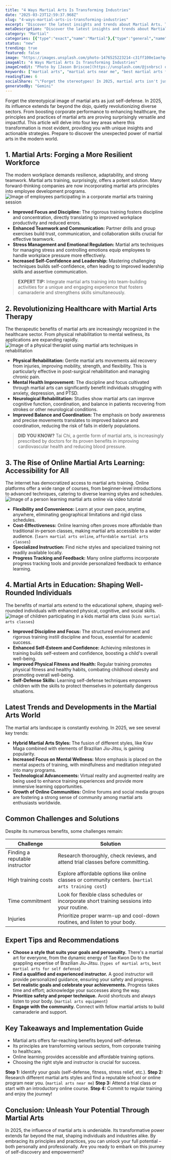 ```yaml
---
title: "4 Ways Martial Arts Is Transforming Industries"
date: "2025-03-23T12:59:37.968Z"
slug: "4-ways-martial-arts-is-transforming-industries"
excerpt: "Discover the latest insights and trends about Martial Arts. This comprehensive guide covers everything you need to know about Martial Arts in 2025."
metaDescription: "Discover the latest insights and trends about Martial Arts. This comprehensive guide covers everything you need to know about Martial Arts in 2025."
category: "Martial"
categories: [{"type":"exact","name":"Martial"},{"type":"general","name":"Physical Fitness"},{"type":"medium","name":"Self Defense"},{"type":"specific","name":"Combat Sports"},{"type":"niche","name":"Brazilian Jiu-Jitsu"}]
status: "new"
trending: true
featured: false
image: "https://images.unsplash.com/photo-1476525223214-c31ff100e1ae?q=85&w=1200&fit=max&fm=webp&auto=compress"
imageAlt: "4 Ways Martial Arts Is Transforming Industries"
imageCredit: "Photo by [Jason Briscoe](https://unsplash.com/@jsnbrsc) on Unsplash"
keywords: ["martial arts", "martial arts near me", "best martial arts for self defense", "learn martial arts online", "martial arts benefits", "types of martial arts", "martial arts equipment", "kids martial arts classes", "martial arts training cost", "affordable martial arts classes"]
readingTime: 6
socialShare: "\"Forget the stereotypes! In 2025, martial arts isn't just about self-defense; it's quietly revolutionizing entire industries, from boosting corporate performance to improving healthcare.\""
generatedBy: "Gemini"
---
```




Forget the stereotypical image of martial arts as just self-defense. In 2025, its influence extends far beyond the dojo, quietly revolutionizing diverse sectors. From boosting corporate performance to enhancing healthcare, the principles and practices of martial arts are proving surprisingly versatile and impactful. This article will delve into four key areas where this transformation is most evident, providing you with unique insights and actionable strategies.  Prepare to discover the unexpected power of martial arts in the modern world.

## 1.  Martial Arts: Forging a More Resilient Workforce

The modern workplace demands resilience, adaptability, and strong teamwork.  Martial arts training, surprisingly, offers a potent solution.  Many forward-thinking companies are now incorporating martial arts principles into employee development programs.  ![Image of employees participating in a corporate martial arts training session](https://images.unsplash.com/photo-1555597673-b21d5c935865?q=85&w=1200&fit=max&fm=webp&auto=compress)

*   **Improved Focus and Discipline:**  The rigorous training fosters discipline and concentration, directly translating to improved workplace productivity and reduced errors.
*   **Enhanced Teamwork and Communication:**  Partner drills and group exercises build trust, communication, and collaboration skills crucial for effective teamwork.
*   **Stress Management and Emotional Regulation:**  Martial arts techniques for managing stress and controlling emotions equip employees to handle workplace pressure more effectively.
*   **Increased Self-Confidence and Leadership:**  Mastering challenging techniques builds self-confidence, often leading to improved leadership skills and assertive communication.

> **EXPERT TIP:** Integrate martial arts training into team-building activities for a unique and engaging experience that fosters camaraderie and strengthens skills simultaneously.

## 2.  Revolutionizing Healthcare with Martial Arts Therapy

The therapeutic benefits of martial arts are increasingly recognized in the healthcare sector.  From physical rehabilitation to mental wellness, its applications are expanding rapidly. ![Image of a physical therapist using martial arts techniques in rehabilitation](https://images.unsplash.com/photo-1525198104776-f6e8a873f9b7?q=85&w=1200&fit=max&fm=webp&auto=compress)

*   **Physical Rehabilitation:**  Gentle martial arts movements aid recovery from injuries, improving mobility, strength, and flexibility.  This is particularly effective in post-surgical rehabilitation and managing chronic pain.
*   **Mental Health Improvement:**  The discipline and focus cultivated through martial arts can significantly benefit individuals struggling with anxiety, depression, and PTSD.
*   **Neurological Rehabilitation:**  Studies show martial arts can improve cognitive function, coordination, and balance in patients recovering from strokes or other neurological conditions.
*   **Improved Balance and Coordination:**  The emphasis on body awareness and precise movements translates to improved balance and coordination, reducing the risk of falls in elderly populations.

> **DID YOU KNOW?**  Tai Chi, a gentle form of martial arts, is increasingly prescribed by doctors for its proven benefits in improving cardiovascular health and reducing blood pressure.

## 3.  The Rise of Online Martial Arts Learning: Accessibility for All

The internet has democratized access to martial arts training.  Online platforms offer a wide range of courses, from beginner-level introductions to advanced techniques, catering to diverse learning styles and schedules. ![Image of a person learning martial arts online via video tutorial](https://images.unsplash.com/photo-1476525223214-c31ff100e1ae?q=85&w=1200&fit=max&fm=webp&auto=compress)

*   **Flexibility and Convenience:**  Learn at your own pace, anytime, anywhere, eliminating geographical limitations and rigid class schedules.
*   **Cost-Effectiveness:**  Online learning often proves more affordable than traditional in-person classes, making martial arts accessible to a wider audience.  (`learn martial arts online`, `affordable martial arts classes`)
*   **Specialized Instruction:**  Find niche styles and specialized training not readily available locally.
*   **Progress Tracking and Feedback:**  Many online platforms incorporate progress tracking tools and provide personalized feedback to enhance learning.

## 4.  Martial Arts in Education: Shaping Well-Rounded Individuals

The benefits of martial arts extend to the educational sphere, shaping well-rounded individuals with enhanced physical, cognitive, and social skills.  ![Image of children participating in a kids martial arts class](https://images.unsplash.com/photo-1555597408-26bc8e548a46?q=85&w=1200&fit=max&fm=webp&auto=compress) (`kids martial arts classes`)

*   **Improved Discipline and Focus:**  The structured environment and rigorous training instill discipline and focus, essential for academic success.
*   **Enhanced Self-Esteem and Confidence:**  Achieving milestones in training builds self-esteem and confidence, boosting a child's overall well-being.
*   **Improved Physical Fitness and Health:**  Regular training promotes physical fitness and healthy habits, combating childhood obesity and promoting overall well-being.
*   **Self-Defense Skills:**  Learning self-defense techniques empowers children with the skills to protect themselves in potentially dangerous situations.

##  Latest Trends and Developments in the Martial Arts World

The martial arts landscape is constantly evolving.  In 2025, we see several key trends:

*   **Hybrid Martial Arts Styles:**  The fusion of different styles, like Krav Maga combined with elements of Brazilian Jiu-Jitsu, is gaining popularity.
*   **Increased Focus on Mental Wellness:**  More emphasis is placed on the mental aspects of training, with mindfulness and meditation integrated into many programs.
*   **Technological Advancements:**  Virtual reality and augmented reality are being used to enhance training experiences and provide more immersive learning opportunities.
*   **Growth of Online Communities:**  Online forums and social media groups are fostering a strong sense of community among martial arts enthusiasts worldwide.

## Common Challenges and Solutions

Despite its numerous benefits, some challenges remain:

| Challenge                     | Solution                                                                          |
|------------------------------|--------------------------------------------------------------------------------------|
| Finding a reputable instructor | Research thoroughly, check reviews, and attend trial classes before committing.      |
| High training costs            | Explore affordable options like online classes or community centers. (`martial arts training cost`) |
| Time commitment               | Look for flexible class schedules or incorporate short training sessions into your routine. |
| Injuries                       | Prioritize proper warm-up and cool-down routines, and listen to your body.           |

## Expert Tips and Recommendations

*   **Choose a style that suits your goals and personality.**  There's a martial art for everyone, from the dynamic energy of Tae Kwon Do to the grappling expertise of Brazilian Jiu-Jitsu. (`types of martial arts`, `best martial arts for self defense`)
*   **Find a qualified and experienced instructor.**  A good instructor will provide personalized guidance, ensuring your safety and progress.
*   **Set realistic goals and celebrate your achievements.**  Progress takes time and effort; acknowledge your successes along the way.
*   **Prioritize safety and proper technique.**  Avoid shortcuts and always listen to your body. (`martial arts equipment`)
*   **Engage with the community.**  Connect with fellow martial artists to build camaraderie and support.

## Key Takeaways and Implementation Guide

*   Martial arts offers far-reaching benefits beyond self-defense.
*   Its principles are transforming various sectors, from corporate training to healthcare.
*   Online learning provides accessible and affordable training options.
*   Choosing the right style and instructor is crucial for success.

**Step 1:** Identify your goals (self-defense, fitness, stress relief, etc.).
**Step 2:** Research different martial arts styles and find a reputable school or online program near you. (`martial arts near me`)
**Step 3:** Attend a trial class or start with an introductory online course.
**Step 4:** Commit to regular training and enjoy the journey!

## Conclusion: Unleash Your Potential Through Martial Arts

In 2025, the influence of martial arts is undeniable.  Its transformative power extends far beyond the mat, shaping individuals and industries alike.  By embracing its principles and practices, you can unlock your full potential – both personally and professionally.  Are you ready to embark on this journey of self-discovery and empowerment?


